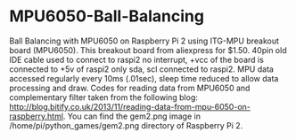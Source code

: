 # MPU6050-Ball-Balancing
Ball Balancing with MPU6050 on Raspberry Pi 2 using ITG-MPU breakout board (MPU6050). This breakout board from aliexpress for $1.50. 40pin old IDE cable used to connect to raspi2 no interrupt, +vcc of the board is connected to +5v of raspi2 only sda, scl connected to raspi2. MPU data accessed regularly every 10ms (.01sec), sleep time reduced to allow data processing and draw. 
Codes for reading data from MPU6050 and complementary filter taken from the following blog: http://blog.bitify.co.uk/2013/11/reading-data-from-mpu-6050-on-raspberry.html.
You can find the  gem2.png image in /home/pi/python_games/gem2.png  directory of Raspberry Pi 2.

